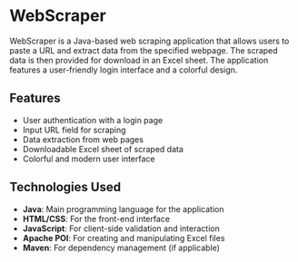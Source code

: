
# WebScraper

WebScraper is a Java-based web scraping application that allows users to paste a URL and extract data from the specified webpage. The scraped data is then provided for download in an Excel sheet. The application features a user-friendly login interface and a colorful design.

## Features

- User authentication with a login page
- Input URL field for scraping
- Data extraction from web pages
- Downloadable Excel sheet of scraped data
- Colorful and modern user interface

## Technologies Used

- **Java**: Main programming language for the application
- **HTML/CSS**: For the front-end interface
- **JavaScript**: For client-side validation and interaction
- **Apache POI**: For creating and manipulating Excel files
- **Maven**: For dependency management (if applicable)
